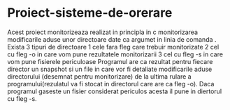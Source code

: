 # Proiect-sisteme-de-orerare
Acest proiect monitorizeaza  realizat in principla in c monitorizarea modificarile aduse unor directoare date ca argumet in linia de comanda .
Exista 3 tipuri de directoare 
1 cele fara fleg care trebuir monitorizate
2 cel cu fleg -o in care vom pune rezultatele monitorizarii
3 cel cu fleg -s in care vom pune fisierele periculoase
Programul are ca rezultat pentru fiecare director  un snapshot si un file in care vor fi detaliate modificarile aduse directorului (desemnat pentru monitorizare) de la ultima rulare a programului(rezulatul va fi stocat in directorul care are ca fleg -o).
Daca programul gaseste un fisier considerat periculos acesta il pune in diertorul cu fleg -s.

